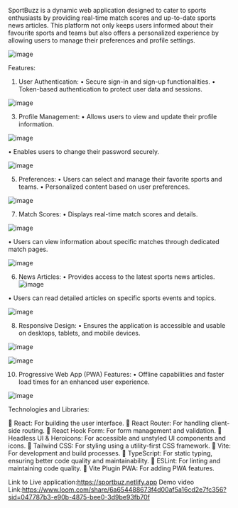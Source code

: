 SportBuzz is a dynamic web application designed to cater to sports enthusiasts by providing real-time match scores and up-to-date sports news articles. This platform not only keeps users informed about their favourite sports and teams but also offers a personalized experience by allowing users to manage their preferences and profile settings.

![image](https://github.com/AnveshNalimela/sportbuzz/assets/151531961/72a8a210-5f82-4189-bda3-272577845b9f)

Features:
1.	User Authentication:
•	Secure sign-in and sign-up functionalities.
•	Token-based authentication to protect user data and sessions.

![image](https://github.com/AnveshNalimela/sportbuzz/assets/151531961/ef4cefc5-b787-4a50-b2e3-36e247b0c393)

3.	Profile Management:
•	Allows users to view and update their profile information.

![image](https://github.com/AnveshNalimela/sportbuzz/assets/151531961/bdb5ea97-cd34-4864-8317-58ef14d33477)

•	Enables users to change their password securely.

![image](https://github.com/AnveshNalimela/sportbuzz/assets/151531961/3b220475-899c-4118-b8b2-cf927752c82f)

5.	Preferences:
•	Users can select and manage their favorite sports and teams.
•	Personalized content based on user preferences.

![image](https://github.com/AnveshNalimela/sportbuzz/assets/151531961/84be4f43-4ae5-4333-a533-1f8b46b75e3c)


7.	Match Scores:
•	Displays real-time match scores and details.

![image](https://github.com/AnveshNalimela/sportbuzz/assets/151531961/58bb3650-0875-4a81-984f-16a119834ce3)

•	Users can view information about specific matches through dedicated match pages.

![image](https://github.com/AnveshNalimela/sportbuzz/assets/151531961/b2701bd2-d268-4058-ae06-2c025d950831)

6.	News Articles:
•	Provides access to the latest sports news articles.
![image](https://github.com/AnveshNalimela/sportbuzz/assets/151531961/3313e4c2-d00e-4704-88a6-c4658dcca014)

•	Users can read detailed articles on specific sports events and topics.

![image](https://github.com/AnveshNalimela/sportbuzz/assets/151531961/3108f71a-d566-478c-8ee3-7f9a9626f829)

8.	Responsive Design:
•	Ensures the application is accessible and usable on desktops, tablets, and mobile devices.

![image](https://github.com/AnveshNalimela/sportbuzz/assets/151531961/27729ce4-d42f-4fba-9a54-bbd0e11135ea)

![image](https://github.com/AnveshNalimela/sportbuzz/assets/151531961/44da313a-edf9-4508-bc5c-e83978d4cbd6)

10.	Progressive Web App (PWA) Features:
•	Offline capabilities and faster load times for an enhanced user experience.

![image](https://github.com/AnveshNalimela/sportbuzz/assets/151531961/8ae48c48-d0eb-419b-aad8-6452ea3e7c3e)


Technologies and Libraries:

	React: For building the user interface.
	React Router: For handling client-side routing.
	React Hook Form: For form management and validation.
	Headless UI & Heroicons: For accessible and unstyled UI components and icons.
	Tailwind CSS: For styling using a utility-first CSS framework.
	Vite: For development and build processes.
	TypeScript: For static typing, ensuring better code quality and maintainability.
	ESLint: For linting and maintaining code quality.
	Vite Plugin PWA: For adding PWA features.

Link to Live application:https://sportbuz.netlify.app
Demo video Link:https://www.loom.com/share/6a654488673f4d00af5a16cd2e7fc356?sid=047787b3-e90b-4875-bee0-3d9be93fb70f
